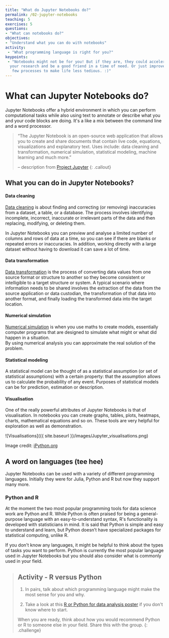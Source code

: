 ```yaml
---
title: "What do Jupyter Notebooks do?"
permalink: /02-jupyter-notebooks
teaching: 5
exercises: 5
questions:
- "What can notebooks do?"
objectives:
- "Understand what you can do with notebooks"
activity:
 - "What programming language is right for you?"
keypoints:
 - "Notebooks might not be for you! But if they are, they could accelerate
  your research and be a good friend in a time of need. Or just improve a
   few processes to make life less tedious. :)"
---
```


# What can Jupyter Notebooks do?

Jupyter Notebooks offer a hybrid environment in which you can perform
 computational tasks while also using text to annotate or describe what you
  and your code blocks are doing. It's a like a mix between the command line
   and a word processor.


> “The Jupyter Notebook is an open-source web application that allows you to
 create and share documents that contain live code, equations, visualizations and explanatory text. Uses include: data cleaning and
  transformation, numerical simulation, statistical modeling, machine
   learning and much more.”
>
> – description from [Project Jupyter](https://jupyter.org/)
{: .callout}

## What you can do in Jupyter Notebooks?

#### Data cleaning

[Data cleaning](https://en.wikipedia.org/wiki/Data_cleansing) is about finding and
 correcting (or removing) inaccuracies from a dataset, a table, or a database.
 The process involves identifying incomplete, incorrect, inaccurate or irrelevant
  parts of the data and then replacing, modifying, or deleting them.

In Jupyter Notebooks you can preview and analyse a limited number of columns and rows
 of data at a time, so you can see if there are blanks or repeated errors or
  inaccuracies.
  In addition, working directly with a large dataset without having to download it can save a lot of time.

#### Data transformation

[Data transformation](https://en.wikipedia.org/wiki/Data_transformation) is the
 process of converting data values from one source format or structure to another so
  they become consistent or intelligible to a target structure or system.
   A typical scenario where information needs to be shared involves the extraction of
    the data from the source application or data custodian, the transformation of that
     data into another format, and finally loading the transformed data into the
      target location.

#### Numerical simulation

[Numerical simulation](https://www.nature.com/subjects/numerical-simulations) is when
 you use maths to create models, essentially computer programs that are
 designed to simulate what might or what did happen in a situation.  
 By using numerical analysis you can approximate the real solution of the problem.

#### Statistical modeling

A statistical model can be thought of as a statistical assumption (or set of
   statistical assumptions) with a certain property: that the assumption allows us to
    calculate the probability of any event.
    Purposes of statistical models can be for prediction, estimation or description.

#### Visualisation

One of the really powerful attributes of Jupyter Notebooks is that of visualisation.
 In notebooks you can create graphs, tables, plots, heatmaps, charts, mathematical equations and so on.
 These tools are very helpful for exploration as well as demonstration.

![Visualisations]({{ site.baseurl }}/images/Jupyter_visualisations.png)

Image credit: [iPython.org](https://ipython.org/)

## A word on languages (tee hee)

Jupyter Notebooks can be used with a variety of different programming languages.
 Initially they were for Julia, Python and R but now they support many more.

### Python and R

At the moment the two most popular programming tools for data science work are Python
 and R. While Python is often praised for being a general-purpose language with an
  easy-to-understand syntax, R's functionality is developed with statisticians in
   mind. It is said that Python is simple and easy to understand and learn, but
    Python doesn’t have specialized packages for statistical computing, unlike R.

If you don't know any languages, it might be helpful to think about the types of
 tasks you want to perform. Python is currently the most popular language used in
  Jupyter Notebooks but you should also consider what is commonly used in your field.

> ## Activity - R versus Python
>
> 1. In pairs, talk about which programming language might make the most sense for
 you and why.
>
> 2. Take a look at this [R or Python for data analysis poster](https://www.datacamp.com/community/tutorials/r-or-python-for-data-analysis)
if you don't know where to start.
>
> When you are ready, think about how you would recommend Python or R to someone else in your field.
Share this with the group.
{: .challenge}
